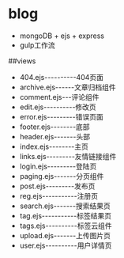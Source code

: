 # blog
* mongoDB + ejs + express
* gulp工作流

##views
* 404.ejs----------404页面  
* archive.ejs------文章归档组件  
* comment.ejs---评论组件  
* edit.ejs----------修改页  
* error.ejs---------错误页面  
* footer.ejs--------底部  
* header.ejs-------头部  
* index.ejs--------主页  
* links.ejs---------友情链接组件  
* login.ejs---------登陆页  
* paging.ejs-------分页组件  
* post.ejs---------发布页  
* reg.ejs-----------注册页  
* search.ejs-------搜索结果页  
* tag.ejs-----------标签结果页  
* tags.ejs----------标签云组件  
* upload.ejs-------上传图片页  
* user.ejs----------用户详情页  